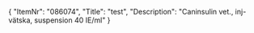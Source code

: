 {
  "ItemNr": "086074",
  "Title": "test",
  "Description": "Caninsulin vet., inj-vätska, suspension 40 IE/ml"
}